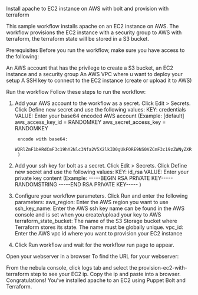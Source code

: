 Install apache to EC2 instance on AWS with bolt and provision with terraform

This sample workflow installs apache on an EC2 instance on AWS. The workflow provisions the EC2 instance with a security group to AWS with terraform, the terraform state will be stored in a S3 bucket.

Prerequisites
Before you run the workflow, make sure you have access to the following:

An AWS account that has the privilege to create a S3 bucket, an EC2 instance and a security group
An AWS VPC where u want to deploy your setup
A SSH key to connect to the EC2 instance (create or upload it to AWS)

Run the workflow
Follow these steps to run the workflow:

1. Add your AWS account to the workflow as a secret.
    Click Edit > Secrets.
    Click Define new secret and use the following values:
        KEY: credentials
        VALUE: Enter your base64 encoded AWS account
        (Example:
        [default]
        aws_access_key_id = RANDOMKEY
        aws_secret_access_key = RANDOMKEY

        encode with base64:
        W2RlZmF1bHRdCmF3c19hY2Nlc3Nfa2V5X2lkID0gUkFORE9NS0VZCmF3c19zZWNyZXRfYWNjZXNzX2tleSA9IFJBTkRPTUtFWQ==
        )
2. Add your ssh key for bolt as a secret.
    Click Edit > Secrets.
    Click Define new secret and use the following values:
        KEY: id_rsa
        VALUE: Enter your private key content
        (Example:
        -----BEGIN RSA PRIVATE KEY-----
        RANDOMSTRING
        -----END RSA PRIVATE KEY-----
        )
3. Configure your workflow parameters.
    Click Run and enter the following parameters:
        aws_region: Enter the AWS region you want to use
        ssh_key_name: Enter the AWS ssh key name can be found in the AWS console and is set when you create/upload your key to AWS
        terraform_state_bucket: The name of the S3 Storage bucket where Terraform stores its state. The name must be globally unique.
        vpc_id: Enter the AWS vpc id where you want to provision your EC2 instance
4. Click Run workflow and wait for the workflow run page to appear.

Open your webserver in a browser
To find the URL for your webserver:

From the nebula console, click logs tab and select the provision-ec2-with-terraform step to see your EC2 ip.
Copy the ip and paste into a browser.
Congratulations! You've installed apache to an EC2 using Puppet Bolt and Terraform.
